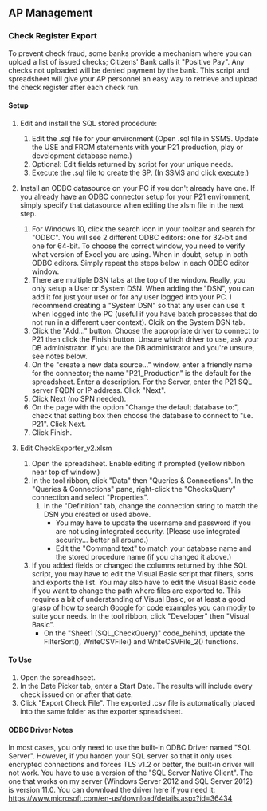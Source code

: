 ## AP Management

### Check Register Export

To prevent check fraud, some banks provide a mechanism where you can upload a list of issued checks; Citizens' Bank calls it "Positive Pay". Any checks not uploaded will be denied payment by the bank. This script and spreadsheet will give your AP personnel an easy way to retrieve and upload the check register after each check run.

#### Setup

1. Edit and install the SQL stored procedure:
   1. Edit the .sql file for your environment (Open .sql file in SSMS. Update the USE and FROM statements with your P21 production, play or development database name.)
   2. Optional: Edit fields returned by script for your unique needs.
   3. Execute the .sql file to create the SP. (In SSMS and click execute.)
2. Install an ODBC datasource on your PC if you don't already have one. If you already have an ODBC connector setup for your P21 environment, simply specify that datasource when editing the xlsm file in the next step.
   1. For Windows 10, click the search icon in your toolbar and search for "ODBC". You will see 2 different ODBC editors: one for 32-bit and one for 64-bit. To choose the correct window, you need to verify what version of Excel you are using. When in doubt, setup in both ODBC editors. Simply repeat the steps below in each ODBC editor window.
   2. There are multiple DSN tabs at the top of the window. Really, you only setup a User or System DSN. When adding the "DSN", you can add it for just your user or for any user logged into your PC. I recommend creating a "System DSN" so that any user can use it when logged into the PC (useful if you have batch processes that do not run in a different user context). Clcik on the System DSN tab.
   3. Click the "Add..." button. Choose the appropriate driver to connect to P21 then click the Finish button. Unsure which driver to use, ask your DB administrator. If you are the DB administrator and you're unsure, see notes below.
   4. On the "create a new data source..." window, enter a friendly name for the connector; the name "P21_Production" is the default for the spreadsheet. Enter a description. For the Server, enter the P21 SQL server FQDN or IP address. Click "Next". 
   5. Click Next (no SPN needed).
   6. On the page with the option "Change the default database to:", check that setting box then choose the database to connect to "i.e. P21". Click Next.
   7. Click Finish.
   
2. Edit CheckExporter_v2.xlsm
   1. Open the spreadsheet. Enable editing if prompted (yellow ribbon near top of window.)
   2. In the tool ribbon, click "Data" then "Queries & Connections". In the "Queries & Connections" pane, right-click the "ChecksQuery" connection and select "Properties". 
      1. In the "Definition" tab, change the connection string to match the DSN you created or used above. 
         * You may have to update the username and password if you are not using integrated security. (Please use integrated security... better all around.) 
         * Edit the "Command text" to match your database name and the stored procedure name (if you changed it above.)
   3. If you added fields or changed the columns returned by thhe SQL script, you may have to edit the Visual Basic script that filters, sorts and exports the list. You may also have to edit the Visual Basic code if you want to change the path where files are exported to. This requires a bit of understanding of Visual Basic, or at least a good grasp of how to search Google for code examples you can modiy to suite your needs. In the tool ribbon, click "Developer" then "Visual Basic".
      * On the "Sheet1 (SQL_CheckQuery)" code_behind, update the FilterSort(),  WriteCSVFile() and WriteCSVFile_2() functions.
   
#### To Use

1. Open the spreadhseet.
2. In the Date Picker tab, enter a Start Date. The results will include every check issued on or after that date.
3. Click "Export Check File". The exported .csv file is automatically placed into the same folder as the exporter spreadsheet.

#### ODBC Driver Notes

In most cases, you only need to use the built-in ODBC Driver named "SQL Server". However, if you harden your SQL server so that it only uses encrypted connections and forces TLS v1.2 or better, the built-in driver will not work. You have to use a version of the "SQL Server Native Client". The one that works on my server (Windows Server 2012 and SQL Server 2012) is version 11.0. You can download the driver here if you need it: https://www.microsoft.com/en-us/download/details.aspx?id=36434
